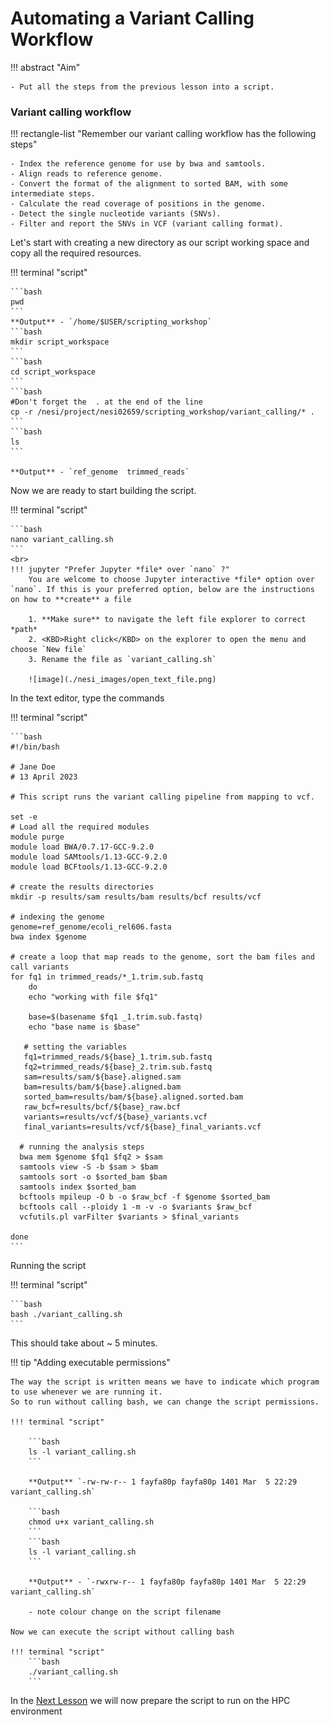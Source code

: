 # Automating a Variant Calling Workflow

!!! abstract "Aim"

    - Put all the steps from the previous lesson into a script.

### Variant calling workflow


!!! rectangle-list "Remember our variant calling workflow has the following steps"

    - Index the reference genome for use by bwa and samtools.
    - Align reads to reference genome.
    - Convert the format of the alignment to sorted BAM, with some intermediate steps.
    - Calculate the read coverage of positions in the genome.
    - Detect the single nucleotide variants (SNVs).
    - Filter and report the SNVs in VCF (variant calling format).

Let's start with creating a new directory as our script working space and copy all the required resources.

!!! terminal "script"

    ```bash
    pwd
    ```
    **Output** - `/home/$USER/scripting_workshop`
    ```bash
    mkdir script_workspace
    ```
    ```bash
    cd script_workspace
    ```
    ```bash
    #Don't forget the  . at the end of the line
    cp -r /nesi/project/nesi02659/scripting_workshop/variant_calling/* .
    ```
    ```bash
    ls
    ```

    **Output** - `ref_genome  trimmed_reads`
    
Now we are ready to start building the script.

!!! terminal "script"

    ```bash
    nano variant_calling.sh
    ```
    <br>
    !!! jupyter "Prefer Jupyter *file* over `nano` ?"
        You are welcome to choose Jupyter interactive *file* option over `nano`. If this is your preferred option, below are the instructions on how to **create** a file

        1. **Make sure** to navigate the left file explorer to correct *path*
        2. <KBD>Right click</KBD> on the explorer to open the menu and choose `New file`
        3. Rename the file as `variant_calling.sh`

        ![image](./nesi_images/open_text_file.png)

In the text editor, type the commands

!!! terminal "script"

    ```bash
    #!/bin/bash 
    
    # Jane Doe
    # 13 April 2023
    
    # This script runs the variant calling pipeline from mapping to vcf.
    
    set -e
    # Load all the required modules
    module purge
    module load BWA/0.7.17-GCC-9.2.0
    module load SAMtools/1.13-GCC-9.2.0
    module load BCFtools/1.13-GCC-9.2.0
    
    # create the results directories
    mkdir -p results/sam results/bam results/bcf results/vcf
    
    # indexing the genome
    genome=ref_genome/ecoli_rel606.fasta
    bwa index $genome
    
    # create a loop that map reads to the genome, sort the bam files and call variants
    for fq1 in trimmed_reads/*_1.trim.sub.fastq
        do
        echo "working with file $fq1"
    
        base=$(basename $fq1 _1.trim.sub.fastq)
        echo "base name is $base"
    
       # setting the variables
       fq1=trimmed_reads/${base}_1.trim.sub.fastq
       fq2=trimmed_reads/${base}_2.trim.sub.fastq
       sam=results/sam/${base}.aligned.sam
       bam=results/bam/${base}.aligned.bam
       sorted_bam=results/bam/${base}.aligned.sorted.bam
       raw_bcf=results/bcf/${base}_raw.bcf
       variants=results/vcf/${base}_variants.vcf
       final_variants=results/vcf/${base}_final_variants.vcf
    
      # running the analysis steps
      bwa mem $genome $fq1 $fq2 > $sam
      samtools view -S -b $sam > $bam
      samtools sort -o $sorted_bam $bam
      samtools index $sorted_bam
      bcftools mpileup -O b -o $raw_bcf -f $genome $sorted_bam
      bcftools call --ploidy 1 -m -v -o $variants $raw_bcf
      vcfutils.pl varFilter $variants > $final_variants
    
    done
    ```

Running the script

!!! terminal "script"

    ```bash
    bash ./variant_calling.sh
    ```
This should take about ~ 5 minutes.

!!! tip "Adding executable permissions"

    The way the script is written means we have to indicate which program to use whenever we are running it. 
    So to run without calling bash, we can change the script permissions.

    !!! terminal "script"
    
        ```bash 
        ls -l variant_calling.sh 
        ```

        **Output** `-rw-rw-r-- 1 fayfa80p fayfa80p 1401 Mar  5 22:29 variant_calling.sh`
        
        ```bash
        chmod u+x variant_calling.sh
        ```
        ```bash
        ls -l variant_calling.sh 
        ```

        **Output** - `-rwxrw-r-- 1 fayfa80p fayfa80p 1401 Mar  5 22:29 variant_calling.sh`

        - note colour change on the script filename
        
    Now we can execute the script without calling bash

    !!! terminal "script"
        ```bash
        ./variant_calling.sh
        ```

In the [Next Lesson](https://github.com/GenomicsAotearoa/Workshop-Bash_Scripting_And_HPC_Job_Scheduler/tree/main/2.HPC_Job_Scheduling) we will now prepare the script to run on the HPC environment



